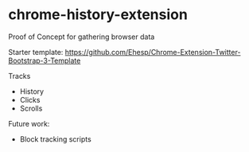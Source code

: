 # chrome-history-extension
Proof of Concept for gathering browser data 

Starter template: https://github.com/Ehesp/Chrome-Extension-Twitter-Bootstrap-3-Template

Tracks
* History
* Clicks
* Scrolls


Future work: 
* Block tracking scripts
